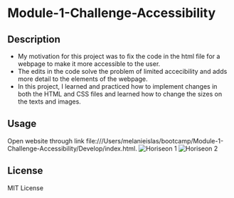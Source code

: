# Module-1-Challenge-Accessibility

## Description

- My motivation for this project was to fix the code in the html file for a webpage to make it more accessible to the user. 
- The edits in the code solve the problem of limited accecibility and adds more detail to the elements of the webpage.
- In this project, I learned and practiced how to implement changes in both the HTML and CSS files and learned how to change the sizes on the texts and images.

## Usage

Open website through link file:///Users/melanieislas/bootcamp/Module-1-Challenge-Accessibility/Develop/index.html. 
![Horiseon 1](https://user-images.githubusercontent.com/120453099/209059393-f328d325-c2c1-4d5c-ac3b-7f4a80015a77.png)
![Horiseon 2](https://user-images.githubusercontent.com/120453099/209059588-a03295fe-dd61-44f7-a79f-1c655db8a471.png)


## License

MIT License

